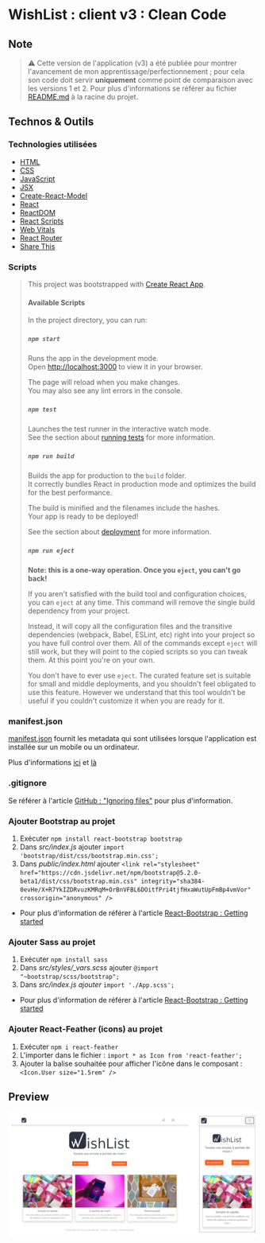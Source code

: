 # WishList : client v3 : Clean Code

## Note

> ⚠️ Cette version de l'application (v3) a été publiée pour montrer l'avancement de mon apprentissage/perfectionnement ; pour cela son code doit servir **uniquement** comme point de comparaison avec les versions 1 et 2. Pour plus d'informations se référer au fichier [README.md](../README.md) à la racine du projet.

## Technos & Outils

### Technologies utilisées

- [HTML](https://www.w3.org/html/)
- [CSS](https://www.w3.org/Style/CSS/)
- [JavaScript](https://developer.mozilla.org/fr/docs/Web/JavaScript)
- [JSX](https://fr.reactjs.org/docs/introducing-jsx.html)
- [Create-React-Model](https://create-react-app.dev/)
- [React](https://reactjs.org/)
- [ReactDOM](https://fr.reactjs.org/docs/react-dom.html)
- [React Scripts](https://www.npmjs.com/package/react-scripts)
- [Web Vitals](https://www.npmjs.com/package/web-vitals)
- [React Router](https://reactrouter.com/docs/en/v6/getting-started/installation#create-react-app)
- [Share This](https://github.com/sharethis-github/sharethis-reactjs)

### Scripts

> This project was bootstrapped with [Create React App](https://github.com/facebook/create-react-app).
> 
> #### Available Scripts
> 
> In the project directory, you can run:
> 
> ##### `npm start`
> 
> Runs the app in the development mode.\
> Open [http://localhost:3000](http://localhost:3000) to view it in your browser.
> 
> The page will reload when you make changes.\
> You may also see any lint errors in the console.
> 
> ##### `npm test`
> 
> Launches the test runner in the interactive watch mode.\
> See the section about [running tests](https://facebook.github.io/create-react-app/docs/running-tests) for more information.
> 
> ##### `npm run build`
> 
> Builds the app for production to the `build` folder.\
> It correctly bundles React in production mode and optimizes the build for the best performance.
> 
> The build is minified and the filenames include the hashes.\
> Your app is ready to be deployed!
> 
> See the section about [deployment](https://facebook.github.io/create-react-app/docs/deployment) for more information.
> 
> ##### `npm run eject`
> 
> **Note: this is a one-way operation. Once you `eject`, you can't go back!**
> 
> If you aren't satisfied with the build tool and configuration choices, you can `eject` at any time. This command will remove the single build dependency from your project.
> 
> Instead, it will copy all the configuration files and the transitive dependencies (webpack, Babel, ESLint, etc) right into your project so you have full control over them. All of the commands except `eject` will still work, but they will point to the copied scripts so you can tweak them. At this point you're on your own.
> 
> You don't have to ever use `eject`. The curated feature set is suitable for small and middle deployments, and you shouldn't feel obligated to use this feature. However we understand that this tool wouldn't be useful if you couldn't customize it when you are ready for it.

### manifest.json

[manifest.json](./wishlist_v3/../public/manifest.json) fournit les metadata qui sont utilisées lorsque l'application est installée sur un mobile ou un ordinateur.

Plus d'informations [ici](https://developer.mozilla.org/en-US/docs/Web/Manifest) et [là](https://developers.google.com/web/fundamentals/web-app-manifest/)

### .gitignore

Se référer à l'article [GitHub : "Ignoring files"](https://help.github.com/articles/ignoring-files/) pour plus d'information.

### Ajouter Bootstrap au projet

1. Exécuter `npm install react-bootstrap bootstrap`
2. Dans _src/index.js_ ajouter `import 'bootstrap/dist/css/bootstrap.min.css';`
3. Dans _public/index.html_ ajouter `<link rel="stylesheet" href="https://cdn.jsdelivr.net/npm/bootstrap@5.2.0-beta1/dist/css/bootstrap.min.css" integrity="sha384-0evHe/X+R7YkIZDRvuzKMRqM+OrBnVFBL6DOitfPri4tjfHxaWutUpFmBp4vmVor" crossorigin="anonymous" />`

- Pour plus d'information de référer à l'article [React-Bootstrap : Getting started](https://react-bootstrap.github.io/getting-started/introduction)

### Ajouter Sass au projet

1. Exécuter `npm install sass`
2. Dans *src/styles/_vars.scss* ajouter `@import "~bootstrap/scss/bootstrap";`
3. Dans *src/index.js ajouter* `import './App.scss';`

- Pour plus d'information de référer à l'article [React-Bootstrap : Getting started](https://react-bootstrap.github.io/getting-started/introduction)

### Ajouter React-Feather (icons) au projet

1. Exécuter `npm i react-feather`
2. L'importer dans le fichier : `import * as Icon from 'react-feather';`
3. Ajouter la balise souhaitée pour afficher l'icône dans le composant : `<Icon.User size="1.5rem" />`

## Preview

![preview](../doc/images/preview_v3.png)